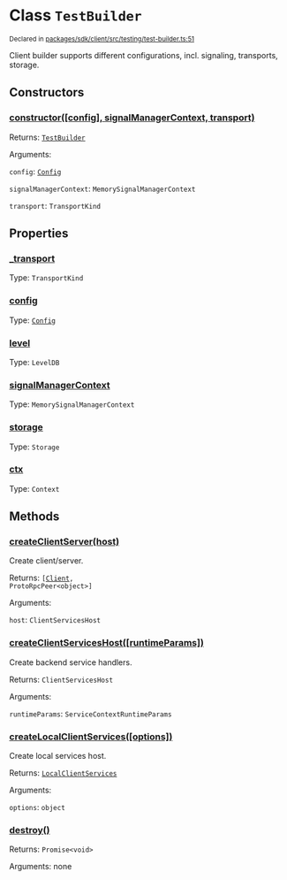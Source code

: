 # Class `TestBuilder`
<sub>Declared in [packages/sdk/client/src/testing/test-builder.ts:51](https://github.com/dxos/dxos/blob/f2f84db18/packages/sdk/client/src/testing/test-builder.ts#L51)</sub>


Client builder supports different configurations, incl. signaling, transports, storage.

## Constructors
### [constructor(\[config\], signalManagerContext, transport)](https://github.com/dxos/dxos/blob/f2f84db18/packages/sdk/client/src/testing/test-builder.ts#L61)




Returns: <code>[TestBuilder](/api/@dxos/client/classes/TestBuilder)</code>

Arguments: 

`config`: <code>[Config](/api/@dxos/client/classes/Config)</code>

`signalManagerContext`: <code>MemorySignalManagerContext</code>

`transport`: <code>TransportKind</code>



## Properties
### [_transport](https://github.com/dxos/dxos/blob/f2f84db18/packages/sdk/client/src/testing/test-builder.ts#L58)
Type: <code>TransportKind</code>



### [config](https://github.com/dxos/dxos/blob/f2f84db18/packages/sdk/client/src/testing/test-builder.ts#L54)
Type: <code>[Config](/api/@dxos/client/classes/Config)</code>



### [level](https://github.com/dxos/dxos/blob/f2f84db18/packages/sdk/client/src/testing/test-builder.ts#L56)
Type: <code>LevelDB</code>



### [signalManagerContext](https://github.com/dxos/dxos/blob/f2f84db18/packages/sdk/client/src/testing/test-builder.ts#L63)
Type: <code>MemorySignalManagerContext</code>



### [storage](https://github.com/dxos/dxos/blob/f2f84db18/packages/sdk/client/src/testing/test-builder.ts#L55)
Type: <code>Storage</code>



### [ctx](https://github.com/dxos/dxos/blob/f2f84db18/packages/sdk/client/src/testing/test-builder.ts#L71)
Type: <code>Context</code>




## Methods
### [createClientServer(host)](https://github.com/dxos/dxos/blob/f2f84db18/packages/sdk/client/src/testing/test-builder.ts#L161)


Create client/server.

Returns: <code>[[Client](/api/@dxos/client/classes/Client), ProtoRpcPeer&lt;object&gt;]</code>

Arguments: 

`host`: <code>ClientServicesHost</code>


### [createClientServicesHost(\[runtimeParams\])](https://github.com/dxos/dxos/blob/f2f84db18/packages/sdk/client/src/testing/test-builder.ts#L123)


Create backend service handlers.

Returns: <code>ClientServicesHost</code>

Arguments: 

`runtimeParams`: <code>ServiceContextRuntimeParams</code>


### [createLocalClientServices(\[options\])](https://github.com/dxos/dxos/blob/f2f84db18/packages/sdk/client/src/testing/test-builder.ts#L140)


Create local services host.

Returns: <code>[LocalClientServices](/api/@dxos/client/classes/LocalClientServices)</code>

Arguments: 

`options`: <code>object</code>


### [destroy()](https://github.com/dxos/dxos/blob/f2f84db18/packages/sdk/client/src/testing/test-builder.ts#L175)




Returns: <code>Promise&lt;void&gt;</code>

Arguments: none




